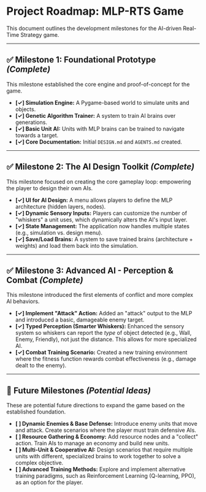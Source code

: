 # Project Roadmap: MLP-RTS Game

This document outlines the development milestones for the AI-driven Real-Time Strategy game.

---

## ✅ Milestone 1: Foundational Prototype *(Complete)*

This milestone established the core engine and proof-of-concept for the game.

-   **[✓] Simulation Engine:** A Pygame-based world to simulate units and objects.
-   **[✓] Genetic Algorithm Trainer:** A system to train AI brains over generations.
-   **[✓] Basic Unit AI:** Units with MLP brains can be trained to navigate towards a target.
-   **[✓] Core Documentation:** Initial `DESIGN.md` and `AGENTS.md` created.

---

## ✅ Milestone 2: The AI Design Toolkit *(Complete)*

This milestone focused on creating the core gameplay loop: empowering the player to design their own AIs.

-   **[✓] UI for AI Design:** A menu allows players to define the MLP architecture (hidden layers, nodes).
-   **[✓] Dynamic Sensory Inputs:** Players can customize the number of "whiskers" a unit uses, which dynamically alters the AI's input layer.
-   **[✓] State Management:** The application now handles multiple states (e.g., simulation vs. design menu).
-   **[✓] Save/Load Brains:** A system to save trained brains (architecture + weights) and load them back into the simulation.

---

## ✅ Milestone 3: Advanced AI - Perception & Combat *(Complete)*

This milestone introduced the first elements of conflict and more complex AI behaviors.

-   **[✓] Implement "Attack" Action:** Added an "attack" output to the MLP and introduced a basic, damageable enemy target.
-   **[✓] Typed Perception (Smarter Whiskers):** Enhanced the sensory system so whiskers can report the *type* of object detected (e.g., Wall, Enemy, Friendly), not just the distance. This allows for more specialized AI.
-   **[✓] Combat Training Scenario:** Created a new training environment where the fitness function rewards combat effectiveness (e.g., damage dealt to the enemy).

---

## 🚀 Future Milestones *(Potential Ideas)*

These are potential future directions to expand the game based on the established foundation.

-   **[ ] Dynamic Enemies & Base Defense:** Introduce enemy units that move and attack. Create scenarios where the player must train defensive AIs.
-   **[ ] Resource Gathering & Economy:** Add resource nodes and a "collect" action. Train AIs to manage an economy and build new units.
-   **[ ] Multi-Unit & Cooperative AI:** Design scenarios that require multiple units with different, specialized brains to work together to solve a complex objective.
-   **[ ] Advanced Training Methods:** Explore and implement alternative training paradigms, such as Reinforcement Learning (Q-learning, PPO), as an option for the player.

